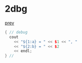 ﻿# 2dbg
[prev](..\index.md)
```cpp
{ // debug
  cout
    << "${1:a} = " << $1 << ", "
    << "${2:b} = " << $2
    << endl;
} //
```
